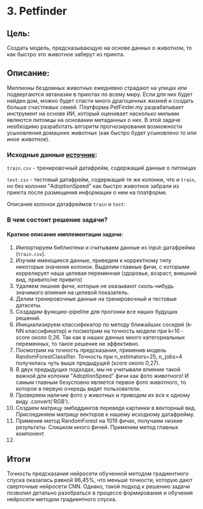 # 3. Petfinder 

## Цель:

Создать модель, предсказывающую на основе данных о животном, то как быстро это животное заберут из приюта. 

## Описание:

Миллионы бездомных животных ежедневно страдают на улицах или подвергаются эвтаназии в приютах по всему миру. Если для них будет найден дом, можно будет спасти много драгоценных жизней и создать больше счастливых семей. Платформа PetFinder.my разрабатывает инструмент на основе ИИ, который оценивает насколько милыми являются питомцы на основании метаданных о них. В этой задаче необходимо разработать алгоритм прогнозирования возможности усыновления домашних животных (как быстро будет усыновлено то или иное животное).  

### Исходные данные [источник](https://www.kaggle.com/competitions/petfinder-adoption-prediction):
	
`train.csv` - тренировочный датафрейм, содержащий данные о питомцах

`test.csv` - тестовый датафрейм, содержащий те же колонки, что и `train`, но без колонки "AdoptionSpeed" как быстро животное забрали из приюта после размещения информации о нем на платформе.

Описание колонок датафреймов `train` и `test`:

		 

### В чем состоит решение задачи?
 


#### Краткое описание имплементации задачи:

1. Импортируем библиотеки и считываем данные из input-датафрейма (`train.csv`).
2. Изучим имеющиеся данные, приведем к корректному типу некоторые значения колонок. Выделим главные фичи, с которыми коррелирует наша целевая переменная (здоровье, возраст, внешний вид, привито/не привито)
3. Удаляем лишние фичи, которые не оказывают сколь-нибудь значимого влияния на целевой показатель.
4. Делим тренировочные данные на тренировочный и тестовые датасеты.
5. Создадим функцию-pipeline для прогонки все наших будущих решений.
6. Инициализируем классификатор по методу ближайших соседей (k-NN классификатор) и посмотрим на точность модели при k<10 - score около 0,26. Так как в наших данных много категориальных переменных, то такое решение не эффективно.
7. Посмотрим на точность предсказания, применив модель RandomForestClassifier. Точность при n_estimators=25, n_jobs=4 получилась чуть выше предыдущей (score около 0,27).
8. В двух предыдущих подходах, мы не учитывали влияние такой важной для колонки "AdoptionSpeed" фичи как фото животного! И самым главным безусловно является первое фото животного, то которое в первую очередь видят пользователи.
9. Проверяем наличие фото у животных и приводим их все к одному виду .convert('RGB').
10. Создаем матрицу эмбеддингов переведя картинки в векторный вид. Присоединяем матрицу векторов к нашему исходному датафрейму.
11. Применив метод RandomForest на 1019 фичах, получаем низкие результаты. Слишком много фичей. Применим метод главных компонент.
12. 


## Итоги
Точность предсказания нейросети обученной методом градиентного спуска оказалась равной 96,45%, что меньше точности, которую дают сверточные нейросети CNN. Однако, такой подход к решению задачи позволил детально разобраться в процессе формирования и обучения нейросети методом градиентного спуска.  
